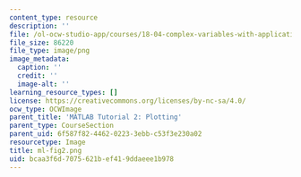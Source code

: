 ```yaml
---
content_type: resource
description: ''
file: /ol-ocw-studio-app/courses/18-04-complex-variables-with-applications-spring-2018/bcaa3f6d7075621bef419ddaeee1b978_ml-fig2.png
file_size: 86220
file_type: image/png
image_metadata:
  caption: ''
  credit: ''
  image-alt: ''
learning_resource_types: []
license: https://creativecommons.org/licenses/by-nc-sa/4.0/
ocw_type: OCWImage
parent_title: 'MATLAB Tutorial 2: Plotting'
parent_type: CourseSection
parent_uid: 6f587f82-4462-0223-3ebb-c53f3e230a02
resourcetype: Image
title: ml-fig2.png
uid: bcaa3f6d-7075-621b-ef41-9ddaeee1b978
---
```

